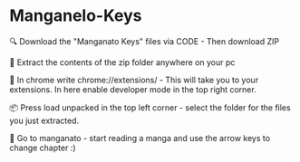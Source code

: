 # Manganelo-Keys

🔍 Download the "Manganato Keys" files via CODE - Then download ZIP

📁 Extract the contents of the zip folder anywhere on your pc 

💨 In chrome write chrome://extensions/ - This will take you to your extensions. In here enable developer mode in the top right corner.

📦 Press load unpacked in the top left corner - select the folder for the files you just extracted. 

📖 Go to manganato - start reading a manga and use the arrow keys to change chapter :) 
